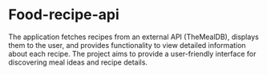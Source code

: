 # Food-recipe-api
The application fetches recipes from an external API (TheMealDB), displays them to the user, and provides functionality to view detailed information about each recipe. The project aims to provide a user-friendly interface for discovering meal ideas and recipe details.
